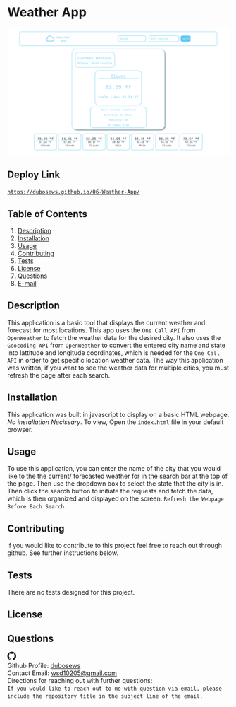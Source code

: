 # Weather App

<img src="./assets/img/appScreenshot.png">

## Deploy Link
<a href="https://dubosews.github.io/06-Weather-App/">``` https://dubosews.github.io/06-Weather-App/ ```</a>

## Table of Contents
  1. [Description](#description) 
  2. [Installation](#installation)
  3. [Usage](#usage)  
  4. [Contributing](#contributing)
  5. [Tests](#tests)
  6. [License](#license)
  7. [Questions](#questions)
  8. [E-mail](#e-mail)

## Description
This application is a basic tool that displays the current weather and forecast for most locations. This app uses the ```One Call API``` from ```OpenWeather``` to fetch the weather data for the desired city. It also uses the ```Geocoding API``` from ```OpenWeather``` to convert the entered city name and state into lattitude and longitude coordinates, which is needed for the ```One Call API``` in order to get specific location weather data. The way this application was written, if you want to see the weather data for multiple cities, you must refresh the page after each search. 

## Installation
This application was built in javascript to display on a basic HTML webpage. *No installation Necissary*. To view, Open the ```index.html``` file in your default browser.

## Usage
To use this application, you can enter the name of the city that you would like to the the current/ forecasted weather for in the search bar at the top of the page. Then use the dropdown box to select the state that the city is in. Then click the search button to initiate the requests and fetch the data, which is then organized and displayed on the screen. ```Refresh the Webpage Before Each Search.```

## Contributing
if you would like to contribute to this project feel free to reach out through github. See further instructions below. 

## Tests
There are no tests designed for this project.

## License
 

## Questions
<img src="./assets/img/github-icon-small.png" style="width:20px"><br>
Github Profile: [dubosews](https://github.com/dubosews) <br>
Contact Email: [wsd10205@gmail.com](mailto:wsd10205@gmail.com)<br>
Directions for reaching out with further questions:<br>
    ```
    If you would like to reach out to me with question via email, please include the repository title in the subject line of the email. 
    ```